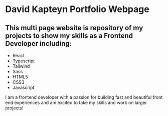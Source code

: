# David Kapteyn Portfolio Webpage

## This multi page website is repository of my projects to show my skills as a Frontend Developer including:

- React
- Typescript
- Tailwind
- Sass
- HTML5
- CSS3
- Javascript

I am a frontend developer with a passion for building fast and beautiful front end experiences and am excited to take my skills and work on larger projects!
